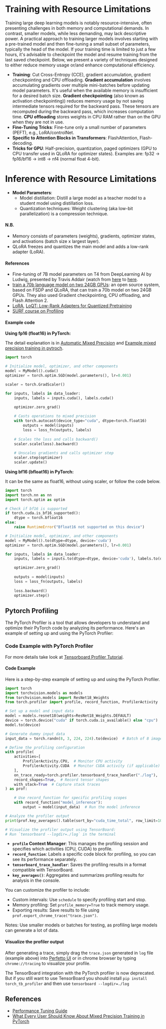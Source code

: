 # Training with Resource Limitations

Training large deep learning models is notably resource-intensive, often presenting challenges in both memory and computational demands. In contrast, smaller models, while less demanding, may lack descriptive power. A practical approach to training larger models involves starting with a pre-trained model and then fine-tuning a small subset of parameters, typically the head of the model. If your training time is limited to just a few hours, it's advisable to checkpoint the model and resume training from the last saved checkpoint. Below, we present a variety of techniques designed to either reduce memory usage or/and enhance computational efficiency.

- **Training**: Cut Cross-Entropy (CCE), gradient accumulation, gradient checkpointing and CPU offloading. **Gradient accumulation** involves accumulating gradients over multiple mini-batches before updating model parameters. It's useful when the available memory is insufficient for a desired batch size. **Gradient checkpointing** (also known as activation checkpointing)) reduces memory usage by not saving intermediate tensors required for the backward pass. These tensors are recomputed during the backward pass, which increases computation time. **CPU offloading** stores weights in CPU RAM rather than on the GPU when they are not in use.
- **Fine-Tuning Tricks**: Fine-tune only a small number of parameters (PEFT), e.g., LoRA/controlNet.
- **Specific to Attention Blocks in Transformers**: FlashAttention, Flash-decoding.
- **Tricks for GPU**: Half-precision, quantization, paged optimizers (GPU to CPU transfer used in QLoRA for optimizer states). Examples are: fp32 -> fp16/bf16 -> int8 -> nf4 (normal float 4-bit).

# Inference with Resource Limitations
- **Model Parameters**: 
    - Model distillation: Distill a large model as a teacher model to a student model using distillation loss.
    - Quantization techniques: Weight clustering (aka low-bit parallelization) is a compression technique.

#### N.B.

- Memory consists of parameters (weights), gradients, optimizer states, and activations (batch size x largest layer).
- QLoRA freezes and quantizes the main model and adds a low-rank adapter (LoRA).

#### References

- Fine-tuning of 7B model parameters on T4 from DeepLearning AI by Ludwig, presented by Travis Addair (watch from [here](https://youtu.be/g68qlo9Izf0?t=793) to [here](https://youtu.be/g68qlo9Izf0?t=2184).
- [train a 70b language model on two 24GB GPUs](https://www.answer.ai/posts/2024-03-06-fsdp-qlora.html): an open source system, based on FSDP and QLoRA, that can train a 70b model on two 24GB GPUs. They also used Gradient checkpointing, CPU offloading, and Flash Attention 2.
- [LoRA](https://huggingface.co/docs/peft/main/en/conceptual_guides/lora), [LoQT: Low-Rank Adapters for Quantized Pretraining](https://arxiv.org/abs/2405.16528)
- [SURF course on Profiling](https://github.com/sara-nl/HPML-course-materials)


#### Example code

**Using fp16 (float16) in PyTorch:**

The detail explanation is in [Automatic Mixed Precision](https://pytorch.org/docs/stable/amp.html) and [Example mixed precision training in pytroch](https://pytorch.org/docs/stable/notes/amp_examples.html).

```python
import torch

# Initialize model, optimizer, and other components
model = MyModel().cuda()
optimizer = torch.optim.SGD(model.parameters(), lr=0.001)

scaler = torch.GradScaler()

for inputs, labels in data_loader:
    inputs, labels = inputs.cuda(), labels.cuda()

    optimizer.zero_grad()
    
    # Casts operations to mixed precision
    with torch.autocast(device_type="cuda", dtype=torch.float16)
        outputs = model(inputs)
        loss = loss_fn(outputs, labels)
    
    # Scales the loss and calls backward()
    scaler.scale(loss).backward()
    
    # Unscales gradients and calls optimizer step
    scaler.step(optimizer)
    scaler.update()
```

**Using bf16 (bfloat16) in PyTorch:**

It can be the same as float16, without using scaler, or follow the code below.

```python
import torch
import torch.nn as nn
import torch.optim as optim

# Check if bf16 is supported
if torch.cuda.is_bf16_supported():
    dtype = torch.bfloat16
else:
    raise RuntimeError("Bfloat16 not supported on this device")

# Initialize model, optimizer, and other components
model = MyModel().to(dtype=dtype, device='cuda')
optimizer = torch.optim.SGD(model.parameters(), lr=0.001)

for inputs, labels in data_loader:
    inputs, labels = inputs.to(dtype=dtype, device='cuda'), labels.to(device='cuda')

    optimizer.zero_grad()
    
    outputs = model(inputs)
    loss = loss_fn(outputs, labels)
    
    loss.backward()
    optimizer.step()
```

## Pytorch Profiling

The PyTorch Profiler is a tool that allows developers to understand and optimize their PyTorch code by analyzing its performance. Here's an example of setting up and using the PyTorch Profiler:

### Code Example with PyTorch Profiler

For more details take look at [Tensorboard Profiler Tutorial](https://pytorch.org/tutorials/intermediate/tensorboard_profiler_tutorial.html).

#### Code Example

Here is a step-by-step example of setting up and using the PyTorch Profiler. 

```python
import torch
import torchvision.models as models
from torchvision.models import ResNet18_Weights
from torch.profiler import profile, record_function, ProfilerActivity

# Set up a model and input data
model = models.resnet18(weights=ResNet18_Weights.DEFAULT)
device = torch.device("cuda" if torch.cuda.is_available() else "cpu")
model.to(device)

# Generate dummy input data
input_data = torch.randn(8, 3, 224, 224).to(device)  # Batch of 8 images

# Define the profiling configuration
with profile(
    activities=[
        ProfilerActivity.CPU,  # Monitor CPU activity
        ProfilerActivity.CUDA  # Monitor CUDA activity (if applicable)
    ],
    on_trace_ready=torch.profiler.tensorboard_trace_handler("./log"),  # Save data for TensorBoard
    record_shapes=True,  # Record tensor shapes
    with_stack=True  # Capture stack traces
) as prof:

    # Use record_function for specific profiling scopes
    with record_function("model_inference"):
        output = model(input_data)  # Run the model inference

# Analyze the profiler output
print(prof.key_averages().table(sort_by="cuda_time_total", row_limit=10))

# Visualize the profiler output using TensorBoard:
# Run `tensorboard --logdir=./log` in the terminal
```

- **`profile` Context Manager**: This manages the profiling session and specifies which activities (CPU, CUDA) to profile.
- **`record_function`**: Labels a specific code block for profiling, so you can see its performance separately.
- **`tensorboard_trace_handler`**: Saves the profiling results in a format compatible with TensorBoard.
- **`key_averages()`**: Aggregates and summarizes profiling results for analysis in the console.


You can customize the profiler to include:

- Custom intervals: Use `schedule` to specify profiling start and stop.
- Memory profiling: Set `profile_memory=True` to track memory usage.
- Exporting results: Save results to file using `prof.export_chrome_trace("trace.json")`.

Notes: Use smaller models or batches for testing, as profiling large models can generate a lot of data.

#### Visualize the profiler output

After generating a trace, simply drag the `trace.json` generated in `log` file (example above) into [Perfetto UI](https://ui.perfetto.dev) or in chrome browser by typing `chrome://tracing` to visualize your profile.

The TensorBoard integration with the PyTorch profiler is now deprecated. But if you still want to use TensorBoard you should install `pip install torch_tb_profiler` and then use `tensorboard --logdir=./log`


## References

- [Performance Tuning Guide](https://pytorch.org/tutorials/recipes/recipes/tuning_guide.html)
- [What Every User Should Know About Mixed Precision Training in PyTorch](https://pytorch.org/blog/what-every-user-should-know-about-mixed-precision-training-in-pytorch/)